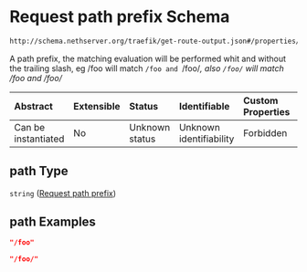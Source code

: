 # Request path prefix Schema

```txt
http://schema.nethserver.org/traefik/get-route-output.json#/properties/path
```

A path prefix, the matching evaluation will be performed whit and without the trailing slash, eg /foo will match `/foo and `/foo/*, also `/foo/` will match /foo and /foo/*

| Abstract            | Extensible | Status         | Identifiable            | Custom Properties | Additional Properties | Access Restrictions | Defined In                                                                      |
| :------------------ | :--------- | :------------- | :---------------------- | :---------------- | :-------------------- | :------------------ | :------------------------------------------------------------------------------ |
| Can be instantiated | No         | Unknown status | Unknown identifiability | Forbidden         | Allowed               | none                | [get-route-output.json\*](traefik/get-route-output.json "open original schema") |

## path Type

`string` ([Request path prefix](get-route-output-properties-request-path-prefix.md))

## path Examples

```json
"/foo"
```

```json
"/foo/"
```
